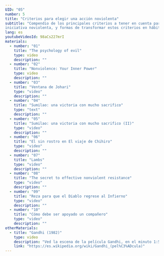 ```yaml
---
UID: "05"
number: 5
title: "Criterios para elegir una acción noviolenta"
subtitle: "Compendio de los principales criterios a tener en cuenta para la preparación de una
iniciativa noviolenta, y formas de transformar estos criterios en hábitos en nuestra vida."
lang: es
youtubeVideoId: 98aCs227mrI
materials:
  - number: "01"
    title: "The psychology of evil"
    type: video
    description: ""
  - number: "02"
    title: "Nonviolence: Your Inner Power"
    type: video
    description: ""
  - number: "03"
    title: "Ventana de Johari"
    type: "video"
    description: ""
  - number: "04"
    title: "Sumilao: una victoria con mucho sacrifico"
    type: "text"
    description: ""
  - number: "05"
    title: "Sumilao: una victoria con mucho sacrifico (II)"
    type: "video"
    description: ""
  - number: "06"
    title: "El sin rostro en El viaje de Chihiro"
    type: "video"
    description: ""
  - number: "07"
    title: "Lambs"
    type: "video"
    description: ""
  - number: "08"
    title: "The secret to effective nonviolent resistance"
    type: "video"
    description: ""
  - number: "09"
    title: "Reza para que el Diablo regrese al Infierno"
    type: "video"
    description: ""
  - number: "10"
    title: "Cómo debe ser apoyado un compañero"
    type: "video"
    description: ""
otherMaterials:
  - title: "Gandhi (1982)"
    type: video
    description: "Ved la escena de la película Gandhi, en el minuto 1:51:07"
    link: "https://es.wikipedia.org/wiki/Gandhi_(pel%C3%ADcula)"
---
```

